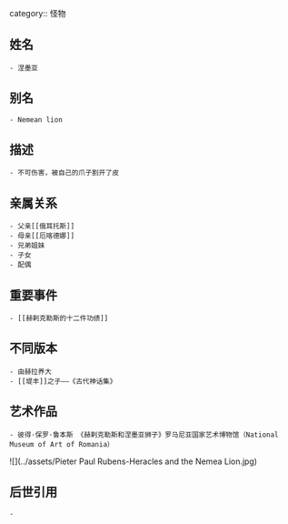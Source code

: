 category:: 怪物
## 姓名
	- 涅墨亚
## 别名
	- Nemean lion
## 描述
	- 不可伤害，被自己的爪子割开了皮
## 亲属关系
	- 父亲[[俄耳托斯]]
	- 母亲[[厄喀德娜]]
	- 兄弟姐妹
	- 子女
	- 配偶
## 重要事件
	- [[赫剌克勒斯的十二件功绩]]
## 不同版本
	- 由赫拉养大
	- [[堤丰]]之子——《古代神话集》
## 艺术作品
	- 彼得·保罗·鲁本斯 《赫剌克勒斯和涅墨亚狮子》罗马尼亚国家艺术博物馆（National Museum of Art of Romania）
 ![](../assets/Pieter Paul Rubens-Heracles and the Nemea Lion.jpg)
## 后世引用
	-
